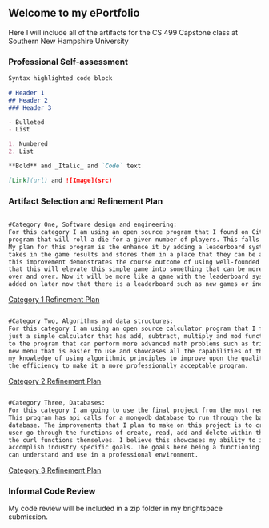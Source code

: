 ## Welcome to my ePortfolio

Here I will include all of the artifacts for the CS 499 Capstone class at Southern New Hampshire University


### Professional Self-assessment


```markdown
Syntax highlighted code block

# Header 1
## Header 2
### Header 3

- Bulleted
- List

1. Numbered
2. List

**Bold** and _Italic_ and `Code` text

[Link](url) and ![Image](src)
```

### Artifact Selection and Refinement Plan

```markdown

#Category One, Software design and engineering: 
For this category I am using an open source program that I found on GitHub. This program is a simple game 
program that will roll a die for a given number of players. This falls into the category of software design. 
My plan for this program is the enhance it by adding a leaderboard system in the form of a database that 
takes in the game results and stores them in a place that they can be accessed later. I think that making 
this improvement demonstrates the course outcome of using well-founded and innovative techniques. I believe 
that this will elevate this simple game into something that can be more advanced than just rolling a die 
over and over. Now it will be more like a game with the leaderboard system. There can also be even more 
added on later now that there is a leaderboard such as new games or incentives based on leaderboard position.

```

[Category 1 Refinement Plan](https://github.com/Tyler-Fitchett/Tyler-Fitchett.github.io/blob/master/img1.png)


```markdown

#Category Two, Algorithms and data structures:
For this category I am using an open source calculator program that I found on GitHub. This program in 
just a simple calculator that has add, subtract, multiply and mod functions. I plan to add new algorithms 
to the program that can perform more advanced math problems such as trig functions. I will also add in a 
new menu that is easier to use and showcases all the capabilities of the calculator. I believe this showcases 
my knowledge of using algorithmic principles to improve upon the quality of the work and to also increase 
the efficiency to make it a more professionally acceptable program.

```

[Category 2 Refinement Plan](https://github.com/Tyler-Fitchett/Tyler-Fitchett.github.io/blob/master/img2.png)

```markdown

#Category Three, Databases:
For this category I am going to use the final project from the most recent course I took at SNHU. 
This program has api calls for a mongodb database to run through the basic function for a market stocks 
database. The improvements that I plan to make on this project is to create an interface that can help a 
user go through the functions of create, read, add and delete within the database without having to input 
the curl functions themselves. I believe this showcases my ability to implement computer solutions to 
accomplish industry specific goals. The goals here being a functioning product that the average person 
can understand and use in a professional environment.

```

[Category 3 Refinement Plan](https://github.com/Tyler-Fitchett/Tyler-Fitchett.github.io/blob/master/img3.png)


### Informal Code Review

My code review will be included in a zip folder in my brightspace submission.


